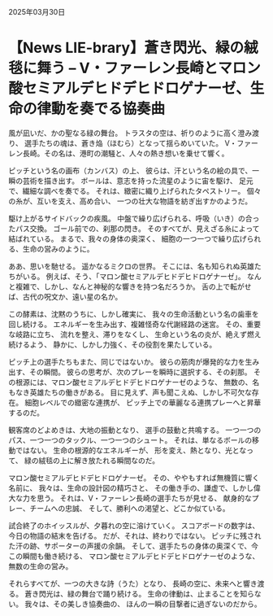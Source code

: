 2025年03月30日

# 【News LIE-brary】蒼き閃光、緑の絨毯に舞う – V・ファーレン長崎とマロン酸セミアルデヒドデヒドロゲナーゼ、生命の律動を奏でる協奏曲

風が凪いだ、かの聖なる緑の舞台。
トラスタの空は、祈りのように高く澄み渡り、
選手たちの魂は、蒼き焔（ほむら）となって揺らめいていた。
V・ファーレン長崎。その名は、港町の潮騒と、人々の熱き想いを乗せて響く。

ピッチという名の画布（カンバス）の上、
彼らは、汗という名の絵の具で、一瞬の芸術を描き出す。
ボールは、意志を持った流星のように宙を駆け、
足元で、繊細な調べを奏でる。
それは、緻密に織り上げられたタペストリー。
個々の糸が、互いを支え、高め合い、
一つの壮大な物語を紡ぎ出すかのようだ。

駆け上がるサイドバックの疾風。
中盤で繰り広げられる、呼吸（いき）の合ったパス交換。
ゴール前での、刹那の閃き。
そのすべてが、見えざる糸によって結ばれている。
まるで、我々の身体の奥深く、
細胞の一つ一つで繰り広げられる、生命の営みのように。

ああ、思いを馳せる。
遥かなるミクロの世界。
そこには、名も知られぬ英雄たちがいる。
例えば、そう、「マロン酸セミアルデヒドデヒドロゲナーゼ」。
なんと複雑で、しかし、なんと神秘的な響きを持つ名だろうか。
舌の上で転がせば、古代の呪文か、遠い星の名か。

この酵素は、沈黙のうちに、しかし確実に、
我々の生命活動という名の歯車を回し続ける。
エネルギーを生み出す、複雑怪奇な代謝経路の迷宮。
その、重要な岐路に立ち、
流れを整え、滞りをなくし、
生命という名の炎が、絶えず燃え続けるよう、
静かに、しかし力強く、その役割を果たしている。

ピッチ上の選手たちもまた、同じではないか。
彼らの筋肉が爆発的な力を生み出す、その瞬間。
彼らの思考が、次のプレーを瞬時に選択する、その刹那。
その根源には、マロン酸セミアルデヒドデヒドロゲナーゼのような、
無数の、名もなき英雄たちの働きがある。
目に見えず、声も聞こえぬ、しかし不可欠な存在。
細胞レベルでの緻密な連携が、
ピッチ上での華麗なる連携プレーへと昇華するのだ。

観客席のどよめきは、大地の振動となり、
選手の鼓動と共鳴する。
一つ一つのパス、一つ一つのタックル、一つ一つのシュート。
それは、単なるボールの移動ではない。
生命の根源的なエネルギーが、
形を変え、熱となり、光となって、
緑の絨毯の上に解き放たれる瞬間なのだ。

マロン酸セミアルデヒドデヒドロゲナーゼ。
その、ややもすれば無機質に響く名前に、
我々は、生命の設計図の精巧さと、
その働き手の、謙虚で、しかし偉大な力を思う。
それは、V・ファーレン長崎の選手たちが見せる、
献身的なプレー、チームへの忠誠、
そして、勝利への渇望と、どこか似ている。

試合終了のホイッスルが、夕暮れの空に溶けていく。
スコアボードの数字は、今日の物語の結末を告げる。
だが、それは、終わりではない。
ピッチに残された汗の跡、サポーターの声援の余韻。
そして、選手たちの身体の奥深くで、今この瞬間も働き続ける、
マロン酸セミアルデヒドデヒドロゲナーゼのような、
無数の生命の営み。

それらすべてが、一つの大きな詩（うた）となり、
長崎の空に、未来へと響き渡る。
蒼き閃光は、緑の舞台で踊り続ける。
生命の律動は、止まることを知らない。
我々は、その美しき協奏曲の、
ほんの一瞬の目撃者に過ぎないのだから。